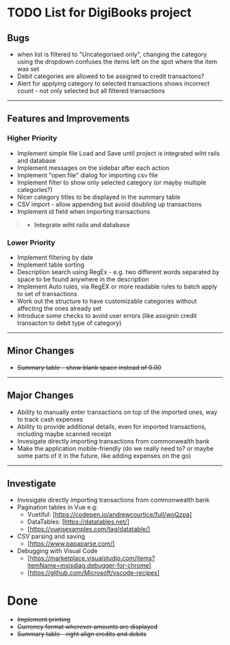 # TODO List for DigiBooks project

## Bugs

  * when list is filtered to "Uncategorised only", changing the category using the dropdown confuses the items left on the spot where the item was set
  * Debit categories are allowed to be assigned to credit transactons?
  * Alert for applying category to selected transactions shows incorrect count - not only selected but all filtered transactions
- - -

## Features and Improvements

 ### Higher Priority

  * Implement simple file Load and Save until project is integrated wiht rails and database
  * Implement messages on the sidebar after each action
  * Implement "open file" dialog for importing csv file 
  * Implement filter to show only selected category (or mayby multiple categories?)
  * Nicer category titles to be displayed in the summary table
  * CSV import - allow appending but avoid doubling up transactions  
  * Implement id field when importing transactions



  >* __Integrate wiht rails and database__


### Lower Priority

  * Implement filtering by date
  * Implement table sorting
  * Description search using RegEx - e.g. two different words separated by space to be found anywhere in the description
  * Implement Auto rules, via RegEX or more readable rules to batch apply to set of transactions
  * Work out the structure to have customizable categories without affecting the ones already set
  * Introduce some checks to avoid user errors (like assignin credit transacton to debit type of category)
 

- - -
## Minor Changes

  - ~~Summary table - show blank space instead of 0.00~~

- - -

## Major Changes

  * Ability to manually enter transactions on top of the imported ones, way to track cash expenses
  * Ability to provide additional details, even for imported transactions, including maybe scanned receipt
  * Invesigate directly importing transactions from commonwealth bank
  * Make the application mobile-friendly (do we really need to? or maybe some parts of it in the future, like adding expenses on the go)


- - -

## Investigate

  * Invesigate directly importing transactions from commonwealth bank
  * Pagination tables in Vue e.g:
    * Vuetiful: [https://codepen.io/andrewcourtice/full/woQzpa]
    * DataTables: [https://datatables.net/]
    * [https://vuejsexamples.com/tag/datatable/]
  * CSV parsing and saving 
    * [https://www.papaparse.com/]
  * Debugging with Visual Code
    * [https://marketplace.visualstudio.com/items?itemName=msjsdiag.debugger-for-chrome]
    * [https://github.com/Microsoft/vscode-recipes]

# Done

* ~~Implement printing~~
* ~~Currency format wherever amounts are displayed~~
* ~~Summary table - right align credits and debits~~